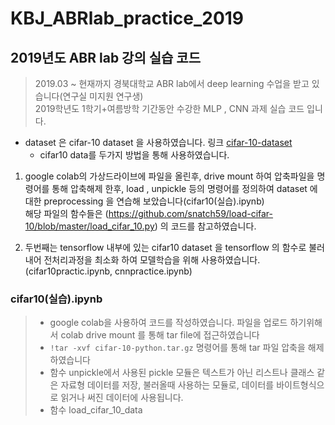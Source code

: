 # KBJ_ABRlab_practice_2019

## 2019년도 ABR lab 강의 실습 코드

> 2019.03 ~ 현재까지 경북대학교 ABR lab에서 deep learning 수업을 받고 있습니다(연구실 미지원 연구생)    
> 2019학년도 1학기+여름방학 기간동안 수강한 MLP , CNN 과제 실습 코드 입니다.

* dataset 은 cifar-10 dataset 을 사용하였습니다.
   링크 [cifar-10-dataset](https://www.cs.toronto.edu/~kriz/cifar.html)
   - cifar10 data를 두가지 방법을 통해 사용하였습니다.
 
 1. google colab의 가상드라이브에 파일을 올린후, drive mount 하여 압축파일을 명령어를 통해 압축해제 한후,
    load , unpickle 등의 명령어를 정의하여 dataset 에대한 preprocessing 을 연습해 보았습니다(cifar10(실습).ipynb)                
          해당 파일의 함수들은 (https://github.com/snatch59/load-cifar-10/blob/master/load_cifar_10.py)
          의 코드를 참고하였습니다. 
    
 2. 두번째는 tensorflow 내부에 있는 cifar10 dataset 을 tensorflow 의 함수로 불러내어 전처리과정을 최소화 하여 모델학습을 위해
    사용하였습니다. (cifar10practic.ipynb, cnnpractice.ipynb)

 ### cifar10(실습).ipynb
 > *  google colab을 사용하여 코드를 작성하였습니다. 파일을 업로드 하기위해서 colab drive mount 를 통해 tar file에 접근하였습니다
 > * `!tar -xvf cifar-10-python.tar.gz` 명령어를 통해 tar 파일 압축을 해제하였습니다
 > * 함수 unpickle에서 사용된 pickle 모듈은 텍스트가 아닌 리스트나 클래스 같은 자료형 데이터를 저장, 불러올때 사용하는 모듈로, 데이터를 바이트형식으로 읽거나 써진 데이터에 사용됩니다.
 > * 함수 load_cifar_10_data 



